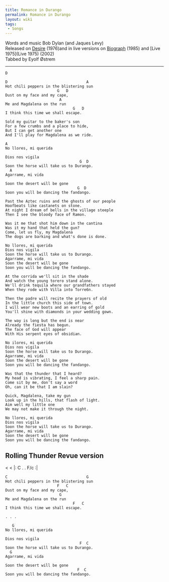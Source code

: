 ```yaml
---
title: Romance in Durango
permalink: Romance in Durango
layout: wiki
tags:
 - Songs
---
```


Words and music Bob Dylan (and Jaques Levy)  
Released on [Desire](Desire) (1976)and in live versions on
[Biograph](Biograph) (1985) and [Live
1975](Live 1975) (2002)  
Tabbed by Eyolf Østrem

* * * * *

    D

    D                                   A
    Hot chili peppers in the blistering sun
                           G   D
    Dust on my face and my cape,
                            A
    Me and Magdalena on the run
                                  G   D
    I think this time we shall escape.

    Sold my guitar to the baker's son
    For a few crumbs and a place to hide,
    But I can get another one
    And I'll play for Magdalena as we ride.

    A
    No llores, mi querida

    Dios nos vigila
                                     G  D
    Soon the horse will take us to Durango.
      A
    Agarrame, mi vida

    Soon the desert will be gone
                                    G  D
    Soon you will be dancing the fandango.

    Past the Aztec ruins and the ghosts of our people
    Hoofbeats like castanets on stone.
    At night I dream of bells in the village steeple
    Then I see the bloody face of Ramon.

    Was it me that shot him down in the cantina
    Was it my hand that held the gun?
    Come, let us fly, my Magdalena
    The dogs are barking and what's done is done.

    No llores, mi querida
    Dios nos vigila
    Soon the horse will take us to Durango.
    Agarrame, mi vida
    Soon the desert will be gone
    Soon you will be dancing the fandango.

    At the corrida we'll sit in the shade
    And watch the young torero stand alone.
    We'll drink tequila where our grandfathers stayed
    When they rode with Villa into Torre6n.

    Then the padre will recite the prayers of old
    In the little church this side of town.
    I will wear new boots and an earring of gold
    You'll shine with diamonds in your wedding gown.

    The way is long but the end is near
    Already the fiesta has begun.
    The face of God will appear
    With His serpent eyes of obsidian.

    No ilores, mi querida
    Dios nos vigila
    Soon the horse will take us to Durango.
    Agarrame, mi vida
    Soon the desert will be gone
    Soon you will be dancing the fandango.

    Was that the thunder that I heard?
    My head is vibrating, I feel a sharp pain.
    Come sit by me, don't say a word
    Oh, can it be that I am slain?

    Quick, Magdalena, take my gun
    Look up in the hills, that flash of light.
    Aim well my little one
    We may not make it through the night.

    No llores, mi querida
    Dios nos vigila
    Soon the horse will take us to Durango.
    Agarrame, mi vida
    Soon the desert will be gone
    Soon you will be dancing the fandango.

<h2 class="songversion">
Rolling Thunder Revue version

</h2>
       &lt;     &lt;
    |: C   .   .   F/c   :|

    C                                   G
    Hot chili peppers in the blistering sun
                           F   C
    Dust on my face and my cape,
                            G
    Me and Magdalena on the run
                                  F   C
    I think this time we shall escape.

    . . .

       G
    No llores, mi querida

    Dios nos vigila
                                     F  C
    Soon the horse will take us to Durango.
      G
    Agarrame, mi vida

    Soon the desert will be gone
                                    F  C
    Soon you will be dancing the fandango.
